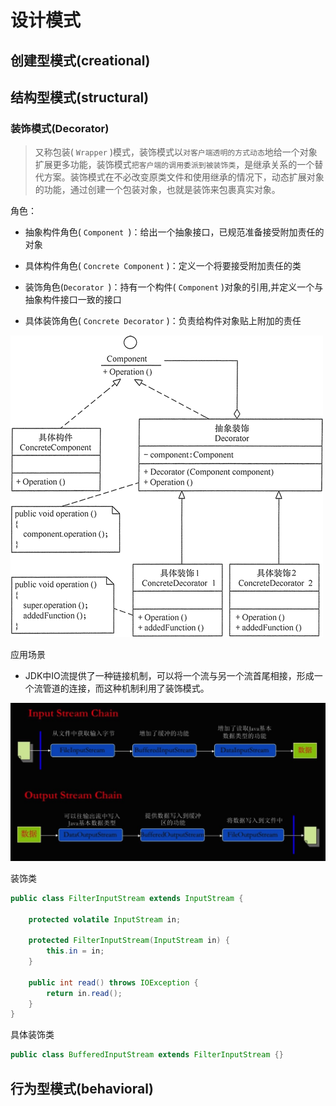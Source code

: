 



# 设计模式

## 创建型模式(creational)

## 结构型模式(structural)

### 装饰模式(Decorator)

> 又称包装( `Wrapper` )模式，装饰模式以`对客户端透明的方式动态`地给一个对象扩展更多功能，装饰模式`把客户端的调用委派到被装饰类`，是继承关系的一个替代方案。装饰模式在不必改变原类文件和使用继承的情况下，动态扩展对象的功能，通过创建一个包装对象，也就是装饰来包裹真实对象。

角色：

- 抽象构件角色( `Component `)：给出一个抽象接口，已规范准备接受附加责任的对象

- 具体构件角色( `Concrete Component` )：定义一个将要接受附加责任的类

- 装饰角色(`Decorator `)：持有一个构件( `Component`  )对象的引用,并定义一个与抽象构件接口一致的接口

- 具体装饰角色( `Concrete Decorator` )：负责给构件对象贴上附加的责任

![装饰模式结构图](./imgs/decorator-structure.jpg)

应用场景

- JDK中IO流提供了一种链接机制，可以将一个流与另一个流首尾相接，形成一个流管道的连接，而这种机制利用了装饰模式。

![IO流的连接](./imgs/io-stream-chain.jpg)


装饰类
```java
public class FilterInputStream extends InputStream {
  	
    protected volatile InputStream in;

    protected FilterInputStream(InputStream in) {
        this.in = in;
    }

    public int read() throws IOException {
        return in.read();
    }
}
```

具体装饰类

```java
public class BufferedInputStream extends FilterInputStream {}
```

## 行为型模式(behavioral)






